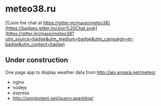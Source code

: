 
# meteo38.ru

[![Join the chat at https://gitter.im/maxp/meteo38](https://badges.gitter.im/Join%20Chat.svg)](https://gitter.im/maxp/meteo38?utm_source=badge&utm_medium=badge&utm_campaign=pr-badge&utm_content=badge)

## Under construction


One page app to display weather data from http://api.angara.net/meteo/

- nginx
- nodejs
- express
- http://omnipotent.net/jquery.sparkline/

